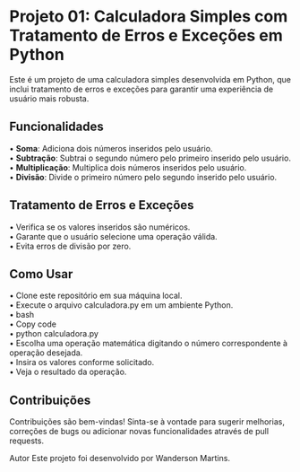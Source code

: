 # Projeto 01: Calculadora Simples com Tratamento de Erros e Exceções em Python
Este é um projeto de uma calculadora simples desenvolvida em Python, que inclui tratamento de erros e exceções para garantir uma experiência de usuário mais robusta.

## Funcionalidades
• **Soma**: Adiciona dois números inseridos pelo usuário.                                                         
• **Subtração**: Subtrai o segundo número pelo primeiro inserido pelo usuário.                  
• **Multiplicação**: Multiplica dois números inseridos pelo usuário.                 
• **Divisão**: Divide o primeiro número pelo segundo inserido pelo usuário.                      

## Tratamento de Erros e Exceções
• Verifica se os valores inseridos são numéricos.           
• Garante que o usuário selecione uma operação válida.             
• Evita erros de divisão por zero.                  

## Como Usar
• Clone este repositório em sua máquina local.        
• Execute o arquivo calculadora.py em um ambiente Python.                          
• bash                                                          
• Copy code                                                               
• python calculadora.py                                                      
• Escolha uma operação matemática digitando o número correspondente à operação desejada.             
• Insira os valores conforme solicitado.                   
• Veja o resultado da operação.                           

## Contribuições
Contribuições são bem-vindas! Sinta-se à vontade para sugerir melhorias, correções de bugs ou adicionar novas funcionalidades através de pull requests.

Autor
Este projeto foi desenvolvido por Wanderson Martins.
